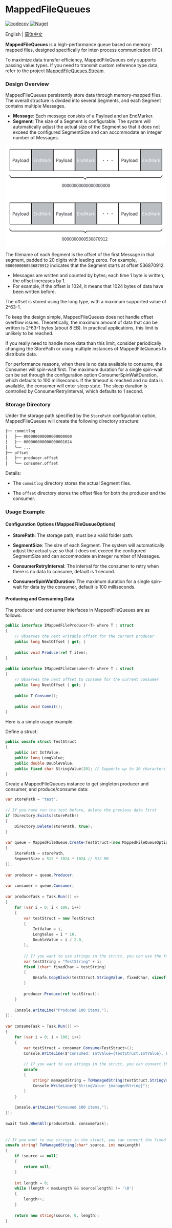 MappedFileQueues
=================

[![codecov](https://codecov.io/gh/eventhorizon-cli/MappedFileQueues/graph/badge.svg?token=GYTOIKCXD5)](https://codecov.io/gh/eventhorizon-cli/MappedFileQueues)
[![Nuget](https://img.shields.io/nuget/v/MappedFileQueues)](https://www.nuget.org/packages/MappedFileQueues/)

English | [简体中文](./README.zh-CN.md)

**MappedFileQueues** is a high-performance queue based on memory-mapped files, designed specifically for inter-process communication (IPC).

To maximize data transfer efficiency, MappedFileQueues only supports passing value types. If you need to transmit custom reference type data, refer to the project [MappedFileQueues.Stream](https://github.com/eventhorizon-cli/MappedFileQueues.Stream).

### Design Overview

MappedFileQueues persistently store data through memory-mapped files. The overall structure is divided into several Segments, and each Segment contains multiple Messages.

- **Message**: Each message consists of a Payload and an EndMarker.
- **Segment**: The size of a Segment is configurable. The system will automatically adjust the actual size of the Segment so that it does not exceed the configured SegmentSize and can accommodate an integer number of Messages.

![Segment Structure Diagram](./docs/assets/segment.png)

The filename of each Segment is the offset of the first Message in that segment, padded to 20 digits with leading zeros. For example, `0000000000536870912` indicates that the Segment starts at offset 536870912.

- Messages are written and counted by bytes; each time 1 byte is written, the offset increases by 1.
- For example, if the offset is 1024, it means that 1024 bytes of data have been written before.

The offset is stored using the long type, with a maximum supported value of 2^63-1.

To keep the design simple, MappedFileQueues does not handle offset overflow issues. Theoretically, the maximum amount of data that can be written is 2^63-1 bytes (about 8 EB). In practical applications, this limit is unlikely to be reached.

If you really need to handle more data than this limit, consider periodically changing the StorePath or using multiple instances of MappedFileQueues to distribute data.

For performance reasons, when there is no data available to consume, the Consumer will spin-wait first. The maximum duration for a single spin-wait can be set through the configuration option ConsumerSpinWaitDuration, which defaults to 100 milliseconds. If the timeout is reached and no data is available, the consumer will enter sleep state. The sleep duration is controlled by ConsumerRetryInterval, which defaults to 1 second.

### Storage Directory

Under the storage path specified by the `StorePath` configuration option, MappedFileQueues will create the following directory structure:

```bash
├── commitlog
│   ├── 000000000000000000000
│   ├── 000000000000000001024
│   └── ...
├── offset
│   ├── producer.offset
│   └── consumer.offset
```

Details:

- The `commitlog` directory stores the actual Segment files.

- The `offset` directory stores the offset files for both the producer and the consumer.

### Usage Example

#### Configuration Options (MappedFileQueueOptions)

- **StorePath**: The storage path, must be a valid folder path.

- **SegmentSize**: The size of each Segment. The system will automatically adjust the actual size so that it does not exceed the configured SegmentSize and can accommodate an integer number of Messages.

- **ConsumerRetryInterval**: The interval for the consumer to retry when there is no data to consume, default is 1 second.

- **ConsumerSpinWaitDuration**: The maximum duration for a single spin-wait for data by the consumer, default is 100 milliseconds.

#### Producing and Consuming Data

The producer and consumer interfaces in MappedFileQueues are as follows:

```csharp
public interface IMappedFileProducer<T> where T : struct
{
    // Observes the next writable offset for the current producer
    public long NextOffset { get; }

    public void Produce(ref T item);
}

public interface IMappedFileConsumer<T> where T : struct
{
    // Observes the next offset to consume for the current consumer
    public long NextOffset { get; }

    public T Consume();

    public void Commit();
}
```

Here is a simple usage example:

Define a struct:

```csharp
public unsafe struct TestStruct
{
    public int IntValue;
    public long LongValue;
    public double DoubleValue;
    public fixed char StringValue[20]; // Supports up to 20 characters
}
```

Create a MappedFileQueues instance to get singleton producer and consumer, and produce/consume data:

```csharp
var storePath = "test";

// If you have run the test before, delete the previous data first
if (Directory.Exists(storePath))
{
    Directory.Delete(storePath, true);
}

var queue = MappedFileQueue.Create<TestStruct>(new MappedFileQueueOptions
{
    StorePath = storePath,
    SegmentSize = 512 * 1024 * 1024 // 512 MB
});

var producer = queue.Producer;

var consumer = queue.Consumer;

var produceTask = Task.Run(() =>
{
    for (var i = 0; i < 100; i++)
    {
        var testStruct = new TestStruct
        {
            IntValue = i,
            LongValue = i * 10,
            DoubleValue = i / 2.0,
        };

        // If you want to use strings in the struct, you can use the following method to copy to the fixed array
        var testString = "TestString" + i;
        fixed (char* fixedChar = testString)
        {
            Unsafe.CopyBlock(testStruct.StringValue, fixedChar, sizeof(char) * (uint)testString.Length);
        }

        producer.Produce(ref testStruct);
    }

    Console.WriteLine("Produced 100 items.");
});

var consumeTask = Task.Run(() =>
{
    for (var i = 0; i < 100; i++)
    {
        var testStruct = consumer.Consume<TestStruct>();
        Console.WriteLine($"Consumed: IntValue={testStruct.IntValue}, LongValue={testStruct.LongValue}, DoubleValue={testStruct.DoubleValue}");

        // If you want to use strings in the struct, you can convert the fixed array back to a managed string as follows
        unsafe
        {
            string? managedString = ToManagedString(testStruct.StringValue, 20);
            Console.WriteLine($"StringValue: {managedString}");
        }
    }

    Console.WriteLine("Consumed 100 items.");
});

await Task.WhenAll(produceTask, consumeTask);


// If you want to use strings in the struct, you can convert the fixed array back to a managed string as follows
unsafe string? ToManagedString(char* source, int maxLength)
{
    if (source == null)
    {
        return null;
    }

    int length = 0;
    while (length < maxLength && source[length] != '\0')
    {
        length++;
    }

    return new string(source, 0, length);
}
```
